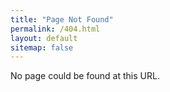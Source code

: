 ```yaml
---
title: "Page Not Found"
permalink: /404.html
layout: default
sitemap: false
---
```


No page could be found at this URL.

<script>plausible("404",{ props: { path: document.location.pathname } });</script>



